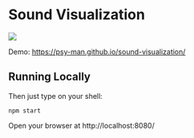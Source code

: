 # Sound Visualization

![](http://i.imgur.com/Ozz6afI.png)

Demo: https://psy-man.github.io/sound-visualization/

## Running Locally

Then just type on your shell:

```
npm start
```

Open your browser at http://localhost:8080/